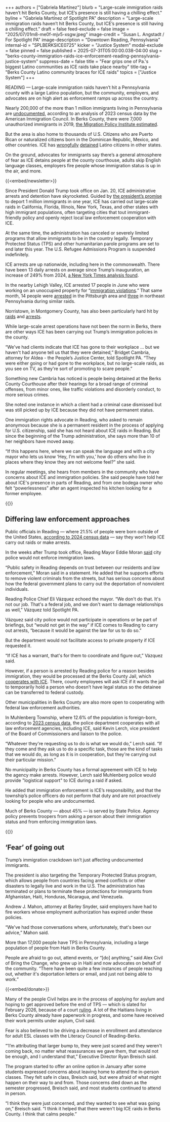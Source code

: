 +++
authors = ["Gabriela Martínez"]
blurb = "Large-scale immigration raids haven’t hit Berks County, but ICE’s presence is still having a chilling effect."
byline = "Gabriela Martínez of Spotlight PA"
description = "Large-scale immigration raids haven’t hit Berks County, but ICE’s presence is still having a chilling effect."
draft = false
feed-exclude = false
image = "2025/07/01m8-me0f-mjv5-xsgw.jpeg"
image-credit = "Susan L. Angstadt / For Spotlight PA"
image-description = "Downtown Reading, Pennsylvania"
internal-id = "SPLBERKSICE0725"
kicker = "Justice System"
modal-exclude = false
pinned = false
published = 2025-07-31T05:00:00.038-04:00
slug = "berks-county-immigration-raids-ice-enforcement-reading-pennsylvania-justice-system"
suppress-date = false
title = "Fear grips one of Pa.'s biggest Latino communities as ICE raids take place nearby"
title-tag = "Berks County Latino community braces for ICE raids"
topics = ["Justice System"]
+++

READING — Large-scale immigration raids haven’t hit a Pennsylvania county with a large Latino population, but the community, employers, and advocates are on high alert as enforcement ramps up across the country.

Nearly 200,000 of the more than 1 million immigrants living in Pennsylvania are <a href="https://map.americanimmigrationcouncil.org/locations/pennsylvania/#">undocumented</a>, according to an analysis of 2023 census data by the American Immigration Council. In Berks County, there were 7,000 unauthorized immigrants in 2019, <a href="https://www.migrationpolicy.org/programs/us-immigration-policy-program-data-hub/unauthorized-immigrant-population-profiles">the Migration Policy Institute estimated</a>.

But the area is also home to thousands of U.S. Citizens who are Puerto Rican or naturalized citizens born in the Dominican Republic, Mexico, and other countries. ICE has <a href="https://hernandez.house.gov/media/press-releases/hernandez-espaillat-press-dhs-ices-wrongful-detention-documented-individuals">wrongfully</a> <a href="https://www.axios.com/2025/07/16/ice-us-citizens-detention-racial-profiling">detained</a> Latino citizens in other states.

On the ground, advocates for immigrants say there’s a general atmosphere of fear as ICE detains people at the county courthouse, adults skip English language classes, employers fire people whose immigration status is up in the air, and more.

{{<embed/newsletter>}}

Since President Donald Trump took office on Jan. 20, ICE administrative arrests and detention have skyrocketed. Guided by <a href="https://www.washingtonpost.com/immigration/2025/04/12/one-million-deportations-goal/">the president’s promise</a> to deport 1 million immigrants in one year, ICE has carried out large-scale raids in California, Florida, Illinois, New York, Texas, and other states with high immigrant populations, often targeting cities that tout immigrant-friendly policy and openly reject local law enforcement cooperation with ICE.

At the same time, the administration has canceled or severely limited programs that allow immigrants to be in the country legally. Temporary Protected Status (TPS) and other humanitarian parole programs are set to end later this year. The U.S. Refugee Admissions Program is suspended indefinitely.

ICE arrests are up nationwide, including here in the commonwealth. There have been 13 daily arrests on average since Trump’s inauguration, an increase of 249% from 2024, <a href="https://www.nytimes.com/interactive/2025/06/27/us/ice-arrests-trump.html">a New York Times analysis found</a>.<strong></strong>

In the nearby Lehigh Valley, ICE arrested 17 people in June who were working on an unoccupied property for “<a href="https://www.ice.gov/news/releases/ice-and-federal-partners-arrest-17-illegal-aliens-during-worksite-inspection">immigration violations</a>.” That same month, 14 people were <a href="https://www.cbsnews.com/pittsburgh/news/ice-immigration-raid-tepache-mexican-kitchen-and-bar/">arrested</a> in the Pittsburgh area and <a href="https://www.ice.gov/news/releases/ice-philadelphia-and-law-enforcement-partners-execute-worksite-enforcement-operation">three</a> in northeast Pennsylvania during similar raids.

Norristown, in Montgomery County, has also been particularly hard hit by <a href="https://patch.com/pennsylvania/norristown/ice-raids-hit-norristown-spark-terror-community">raids</a> and <a href="https://whyy.org/articles/norristown-ice-detainments/">arrests</a>.

While large-scale arrest operations have not been the norm in Berks, there are other ways ICE has been carrying out Trump’s immigration policies in the county.

“We&#39;ve had clients indicate that ICE has gone to their workplace … but we haven&#39;t had anyone tell us that they were detained,” Bridget Cambria, attorney for Aldea - the People’s Justice Center, told Spotlight PA. “They were either going or had gone to the workplace, but no large-scale raids, as you see on TV, as they&#39;re sort of promoting to scare people.”

Something new Cambria has noticed is people being detained at the Berks County Courthouse after their hearings for a broad range of criminal offenses, from minor ones, like traffic violations and disorderly conduct, to more serious crimes.

She noted one instance in which a client had a criminal case dismissed but was still picked up by ICE because they did not have permanent status.

One immigration rights advocate in Reading, who asked to remain anonymous because she is a permanent resident in the process of applying for U.S. citizenship, said she has not heard about ICE raids in Reading. But since the beginning of the Trump administration, she says more than 10 of her neighbors have moved away.

“If this happens here, where we can speak the language and with a city mayor who lets us know ‘Hey, I’m with you,’ how do others who live in places where they know they are not welcome feel?” she said.

In regular meetings, she hears from members in the community who have concerns about ICE and immigration policies. She said people have told her about ICE&#39;s presence in parts of Reading, and from one bodega owner who felt “powerlessness” after an agent inspected his kitchen looking for a former employee.

{{<picture src="cas/fxcr-f977-k0k6-f9tg.jpeg" description="Reading Mayor Eddie Moran" caption="Reading Mayor Eddie Moran" credit="Commonwealth Media Services">}}

## Differing law enforcement approaches

Public officials in Reading — where 21.5% of people were born outside of the United States, <a href="https://www.census.gov/quickfacts/fact/table/readingcitypennsylvania/PST045224">according to 2024 census data</a> — say they won’t help ICE carry out raids or make arrests.

In the weeks after Trump took office, Reading Mayor Eddie Moran <a href="https://www.facebook.com/cityreadingpa/posts/statement-from-mayor-eddie-moran/1028344759317331/">said</a> city police would not enforce immigration laws.

“Public safety in Reading depends on trust between our residents and law enforcement,” Moran said in a statement. He added that he supports efforts to remove violent criminals from the streets, but has serious concerns about how the federal government plans to carry out the deportation of nonviolent individuals.

Reading Police Chief Eli Vázquez echoed the mayor. “We don&#39;t do that. It&#39;s not our job. That&#39;s a federal job, and we don&#39;t want to damage relationships as well,” Vázquez told Spotlight PA.

Vázquez said city police would not participate in operations or be part of briefings, but “would not get in the way” if ICE comes to Reading to carry out arrests, “because it would be against the law for us to do so.”

But the department would not facilitate access to private property if ICE requested it.

“If ICE has a warrant, that&#39;s for them to coordinate and figure out,” Vázquez said.

However, if a person is arrested by Reading police for a reason besides immigration, they would be processed at the Berks County Jail, which <a href="https://www.spotlightpa.org/berks/2025/07/justice-system-berks-county-ice-detainer-policy-immigration-detention/">cooperates with ICE</a>. There, county employees will ask ICE if it wants the jail to temporarily hold a person who doesn’t have legal status so the detainee can be transferred to federal custody.

Other municipalities in Berks County are also more open to cooperating with federal law enforcement authorities.

In Muhlenberg Township, where 12.6% of the population is foreign-born, according to <a href="https://data.census.gov/profile/Muhlenberg_township,_Berks_County,_Pennsylvania?g=060XX00US4201152200#populations-and-people">2023 census data</a>, the police department cooperates with all law enforcement agencies, including ICE, said Kevin Lerch, vice president of the Board of Commissioners and liaison to the police.

“Whatever they&#39;re requesting us to do is what we would do,” Lerch said. “If they come and they ask us to do a specific task, those are the kind of tasks that we would do, as long as it is in cooperation, but they&#39;re carrying out their particular mission.”

No municipality in Berks County has a formal agreement with ICE to help the agency make arrests. However, Lerch said Muhlenberg police would provide &#34;logistical support&#34; to ICE during a raid if asked.

He added that immigration enforcement is ICE’s responsibility, and that the township’s police officers do not perform that duty and are not proactively looking for people who are undocumented.

Much of Berks County — about 45% — is served by State Police. Agency policy prevents troopers from asking a person about their immigration status and from enforcing immigration laws.

{{<picture src="cas/bnxg-0s2y-aa9a-31t5.jpeg" description="Supporters of temporary protected status immigrants hold signs and cheer at a rally in 2018." caption="Supporters of temporary protected status immigrants hold signs and cheer at a rally in 2018." credit="Jeff Chiu / AP">}}

## ‘Fear’ of going out

Trump’s immigration crackdown isn’t just affecting undocumented immigrants.

The president is also targeting the Temporary Protected Status program, which allows people from countries facing armed conflicts or other disasters to legally live and work in the U.S. The administration has terminated or plans to terminate these protections for immigrants from Afghanistan, Haiti, Honduras, Nicaragua, and Venezuela.

Andrew J. Mahon, attorney at Barley Snyder, said employers have had to fire workers whose employment authorization has expired under these policies.

“We&#39;ve had those conversations where, unfortunately, that&#39;s been our advice,” Mahon said.

More than 17,000 people have TPS in Pennsylvania, including a large population of people from Haiti in Berks County.

People are afraid to go out, attend events, or “\[do\] anything,” said Alex Civil of Bring the Change, who grew up in Haiti and now advocates on behalf of the community. “There have been quite a few instances of people reaching out, whether it&#39;s deportation letters or email, and just not being able to work.”

{{<embed/donate>}}

Many of the people Civil helps are in the process of applying for asylum and hoping to get approved before the end of TPS — which is slated for February 2026, because of a court <a href="https://www.miamiherald.com/news/nation-world/world/americas/haiti/article310999460.html">ruling</a>. A lot of the Haitians living in Berks County already have paperwork in progress, and some have received their work permits under asylum, Civil said.

Fear is also believed to be driving a decrease in enrollment and attendance for adult ESL classes with the Literacy Council of Reading-Berks.

“’I’m attributing that larger bump to, they were just scared and they weren&#39;t coming back, no matter what reassurances we gave them, that would not be enough, and I understand that,” Executive Director Ryan Breisch said.

The program started to offer an online option in January after some students expressed concerns about leaving home to attend the in-person classes. They felt safe in class, Breisch said, but were afraid of what might happen on their way to and from. Those concerns died down as the semester progressed, Breisch said, and most students continued to attend in person.

“I think they were just concerned, and they wanted to see what was going on,” Breisch said. “I think it helped that there weren&#39;t big ICE raids in Berks County. I think that calms people.”

